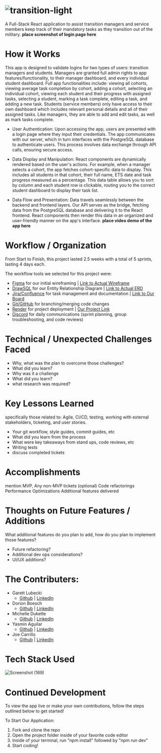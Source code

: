  # ![transition-light](https://github.com/gschool-blue-ocean/mcsp-22-transition-hub/assets/122406231/2f755b74-daa7-4c85-a848-e9566c8fb376)

A Full-Stack React application to assist transition managers and service members keep track of their mandatory tasks as they transition out of the military.
**place screenshot of login page here**

# How it Works
This app is designed to validate logins for two types of users: transition managers and students. Managers are granted full admin rights to app features/functionality, to their manager dashboard, and every individual student dashboard. Full app functionalities include: viewing all cohorts, viewing average task completion by cohort, adding a cohort, selecting an individual cohort, viewing each student and their progress with assigned tasks, selecting a student, marking a task complete, editing a task, and adding a new task. Students (service members) only have access to their own dashboard which includes relevant personal details and all of their assigned tasks. Like managers, they are able to add and edit tasks, as well as mark tasks complete.

* User Authentication: Upon accessing the app, users are presented with a login page where they input their credentials. The app communicates with our server, which in turn interfaces with the PostgreSQL database to authenticate users. This process involves data exchange through API calls, ensuring secure access.

* Data Display and Manipulation: React components are dynamically rendered based on the user's actions. For example, when a manager selects a cohort, the app fetches cohort-specific data to display. This includes all students in that cohort, their full name, ETS date and task progress measured as a percentage. This data table allows you to sort by column and each student row is clickable, routing you to the correct student dashboard to display their task list.

* Data Flow and Presentation: Data travels seamlessly between the backend and frontend layers. Our API serves as the bridge, fetching data from the PostgreSQL database and delivering it to the React frontend. React components then render this data in an organized and user-friendly manner on the app's interface.
**place video demo of the app here**

# Workflow / Organization
From Start to Finish, this project lasted 2.5 weeks with a total of 5 sprints, lasting 4 days each. 

The workflow tools we selected for this project were: 
- [Figma](https://figma.com/) for our initial wireframing | [Link to Actual Wireframe](https://www.figma.com/file/W3RR8ihWRjIJ1XYjEGXBRA/SMTransitionHub?type=design&node-id=0%3A1&mode=design&t=RBvIaW6dZQHNTenQ-1)
- [DrawSQL](https://drawsql.app/) for our Entity Relationship Diagram | [Link to Actual ERD](https://drawsql.app/teams/joseph-carrillos-team/diagrams/blue-ocean)
- [Jira/Confluence](https://jira.atlassian.com/) for task management and documentation | [Link to Our Board](https://blueocean-transitionhub.atlassian.net/jira/software/projects/SMTRAN/boards/1)
- [Git/GitHub](https://github.com/) for branching/merging code changes
- [Render](https://render.com/) for project deployment | [Our Project Link](https://transition-hub.onrender.com)
- [Discord](https://discord.com/) for daily communications (sprint planning, group troubleshooting, and code reviews)

# Technical / Unexpected Challenges Faced
* Why, what was the plan to overcome those challenges?
* What did you learn?
* Why was it a challenge
* What did you learn?
* what research was required?

# Key Lessons Learned
specifically those related to: Agile, CI/CD, testing, working with external stakeholders, ticketing, and user stories.
* Your git workflow, style guides, commit guides, etc
* What did you learn from the process
* What were key takeaways from stand ups, code reviews, etc
* Writing tests
* discuss completed tickets

# Accomplishments
mention MVP, Any non-MVP tickets (optional)
Code refactorings
Performance Optimizations
Additional features delivered

# Thoughts on Future Features / Additions
What additional features do you plan to add, how do you plan to implement those features?
* Future refactoring?
* Additional dev ops considerations?
* UI/UX additions?

# The Contributers:
- Garett Lubecki
  * [Github](https://github.com/Garett-Lubecki) | [LinkedIn](https://www.linkedin.com/in/garett-lubecki/)
- Dorion Boesch
  * [Github](https://github.com/Paz828) | [LinkedIn](https://www.linkedin.com/in/dorionboesch/)
- Michelle Dukette
  * [Github](https://github.com/mdukette978) | [LinkedIn](https://www.linkedin.com/in/michelle-dukette/)
- Yasmin Aguilar
  * [Github](https://github.com/yasminaguilarx) | [LinkedIn](https://www.linkedin.com/in/yasmin-aguilar9/)
- Joe Carrillo
  * [Github](https://github.com/jlcarrillojr81) | [LinkedIn](https://www.linkedin.com/in/joseph-carrillo-jr/)

# Tech Stack Used
![Screenshot (169)](https://github.com/gschool-blue-ocean/mcsp-22-transition-hub/assets/122406231/c17aa271-2480-4d66-b004-f49feb420be8)

# Continued Development
To view the app live or make your own contributions, follow the steps outlined below to get started!

To Start Our Application:
1) Fork and clone the repo
2) Open the project folder inside of your favorite code editor
3) Inside of your terminal, run "npm install" followed by "npm run dev"
4) Start coding!
